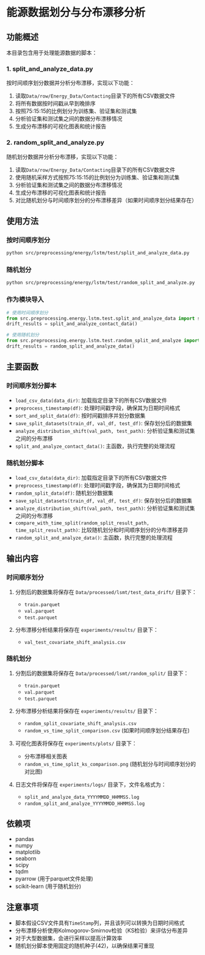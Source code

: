 # 能源数据划分与分布漂移分析

## 功能概述

本目录包含用于处理能源数据的脚本：

### 1. split_and_analyze_data.py

按时间顺序划分数据并分析分布漂移，实现以下功能：

1. 读取`Data/row/Energy_Data/Contacting`目录下的所有CSV数据文件
2. 将所有数据按时间戳从早到晚排序
3. 按照75:15:15的比例划分为训练集、验证集和测试集
4. 分析验证集和测试集之间的数据分布漂移情况
5. 生成分布漂移的可视化图表和统计报告

### 2. random_split_and_analyze.py

随机划分数据并分析分布漂移，实现以下功能：

1. 读取`Data/row/Energy_Data/Contacting`目录下的所有CSV数据文件
2. 使用随机采样方式按照75:15:15的比例划分为训练集、验证集和测试集
3. 分析验证集和测试集之间的数据分布漂移情况
4. 生成分布漂移的可视化图表和统计报告
5. 对比随机划分与时间顺序划分的分布漂移差异（如果时间顺序划分结果存在）

## 使用方法

### 按时间顺序划分

```bash
python src/preprocessing/energy/lstm/test/split_and_analyze_data.py
```

### 随机划分

```bash
python src/preprocessing/energy/lstm/test/random_split_and_analyze.py
```

### 作为模块导入

```python
# 使用时间顺序划分
from src.preprocessing.energy.lstm.test.split_and_analyze_data import split_and_analyze_contact_data
drift_results = split_and_analyze_contact_data()

# 使用随机划分
from src.preprocessing.energy.lstm.test.random_split_and_analyze import random_split_and_analyze_data
drift_results = random_split_and_analyze_data()
```

## 主要函数

### 时间顺序划分脚本

- `load_csv_data(data_dir)`: 加载指定目录下的所有CSV数据文件
- `preprocess_timestamp(df)`: 处理时间戳字段，确保其为日期时间格式
- `sort_and_split_data(df)`: 按时间戳排序并划分数据集
- `save_split_datasets(train_df, val_df, test_df)`: 保存划分后的数据集
- `analyze_distribution_shift(val_path, test_path)`: 分析验证集和测试集之间的分布漂移
- `split_and_analyze_contact_data()`: 主函数，执行完整的处理流程

### 随机划分脚本

- `load_csv_data(data_dir)`: 加载指定目录下的所有CSV数据文件
- `preprocess_timestamp(df)`: 处理时间戳字段，确保其为日期时间格式
- `random_split_data(df)`: 随机划分数据集
- `save_split_datasets(train_df, val_df, test_df)`: 保存划分后的数据集
- `analyze_distribution_shift(val_path, test_path)`: 分析验证集和测试集之间的分布漂移
- `compare_with_time_split(random_split_result_path, time_split_result_path)`: 比较随机划分和时间顺序划分的分布漂移差异
- `random_split_and_analyze_data()`: 主函数，执行完整的处理流程

## 输出内容

### 时间顺序划分

1. 分割后的数据集将保存在 `Data/processed/lsmt/test_data_drift/` 目录下：
   - `train.parquet`
   - `val.parquet`
   - `test.parquet`

2. 分布漂移分析结果将保存在 `experiments/results/` 目录下：
   - `val_test_covariate_shift_analysis.csv`

### 随机划分

1. 分割后的数据集将保存在 `Data/processed/lsmt/random_split/` 目录下：
   - `train.parquet`
   - `val.parquet`
   - `test.parquet`

2. 分布漂移分析结果将保存在 `experiments/results/` 目录下：
   - `random_split_covariate_shift_analysis.csv`
   - `random_vs_time_split_comparison.csv` (如果时间顺序划分结果存在)

3. 可视化图表将保存在 `experiments/plots/` 目录下：
   - 分布漂移相关图表
   - `random_vs_time_split_ks_comparison.png` (随机划分与时间顺序划分的对比图)

4. 日志文件将保存在 `experiments/logs/` 目录下，文件名格式为：
   - `split_and_analyze_data_YYYYMMDD_HHMMSS.log`
   - `random_split_and_analyze_YYYYMMDD_HHMMSS.log`

## 依赖项

- pandas
- numpy
- matplotlib
- seaborn
- scipy
- tqdm
- pyarrow (用于parquet文件处理)
- scikit-learn (用于随机划分)

## 注意事项

- 脚本假设CSV文件具有`TimeStamp`列，并且该列可以转换为日期时间格式
- 分布漂移分析使用Kolmogorov-Smirnov检验（KS检验）来评估分布差异
- 对于大型数据集，会进行采样以提高计算效率
- 随机划分脚本使用固定的随机种子(42)，以确保结果可重现 